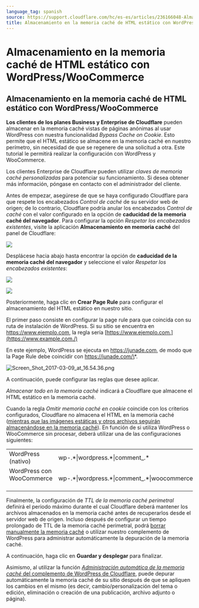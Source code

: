 ```yaml
---
language_tag: spanish
source: https://support.cloudflare.com/hc/es-es/articles/236166048-Almacenamiento-en-la-memoria-cach%C3%A9-de-HTML-est%C3%A1tico-con-WordPress-WooCommerce
title: Almacenamiento en la memoria caché de HTML estático con WordPressWooCommerce
---
```


# Almacenamiento en la memoria caché de HTML estático con WordPress/WooCommerce

## Almacenamiento en la memoria caché de HTML estático con WordPress/WooCommerce

**Los clientes de los planes Business y Enterprise de Cloudflare** pueden almacenar en la memoria caché vistas de páginas anónimas al usar WordPress con nuestra funcionalidad _Bypass Cache on Cookie_. Esto permite que el HTML estático se almacene en la memoria caché en nuestro perímetro, sin necesidad de que se regenere de una solicitud a otra. Este tutorial le permitirá realizar la configuración con WordPress y WooCommerce. 

Los clientes Enterprise de Cloudflare pueden utilizar _claves de memoria caché personalizadas_ para potenciar su funcionamiento. Si desea obtener más información, póngase en contacto con el administrador del cliente.

Antes de empezar, asegúrese de que se haya configurado Cloudflare para que respete los encabezados _Control de caché_ de su servidor web de origen; de lo contrario, Cloudflare podría anular los encabezados _Control de caché_ con el valor configurado en la opción de **caducidad de la memoria caché del navegador**. Para configurar la opción _Respetar los encabezados existentes_, visite la aplicación **Almacenamiento en memoria caché** del panel de Cloudflare:

![](/support/static/Screen_Shot_2016-12-21_at_01.58.16.png)

Desplácese hacia abajo hasta encontrar la opción de **caducidad de la memoria caché del navegador** y seleccione el valor _Respetar los encabezados existentes_:

![](/support/static/Screen_Shot_2016-12-20_at_23.22.51.png)


![](/support/static/VFGgnIk.png)

Posteriormente, haga clic en **Crear Page Rule** para configurar el almacenamiento del HTML estático en nuestro sitio.

El primer paso consiste en configurar la page rule para que coincida con su ruta de instalación de WordPress. Si su sitio se encuentra en https://www.ejemplo.com, la regla sería [https://www.ejemplo.com.](https://www.example.com./)

En este ejemplo, WordPress se ejecuta en https://junade.com, de modo que la Page Rule debe coincidir con https://junade.com/\*.

![Screen_Shot_2017-03-09_at_16.54.36.png](/support/static/Screen_Shot_2017-03-09_at_16.54.36.png)

A continuación, puede configurar las reglas que desee aplicar.

_Almacenar todo en la memoria caché_ indicará a Cloudflare que almacene el HTML estático en la memoria caché.

Cuando la regla _Omitir memoria caché en cookie_ coincide con los criterios configurados, Cloudflare no almacena el HTML en la memoria caché ([mientras que las imágenes estáticas y otros archivos seguirán almacenándose en la memoria caché](https://support.cloudflare.com/hc/en-us/articles/200172516-Which-file-extensions-does-CloudFlare-cache-for-static-content-)). En función de si utiliza WordPress o WooCommerce sin procesar, deberá utilizar una de las configuraciones siguientes:

<table><tbody><tr><td>WordPress (nativo)</td><td>wp-.*|wordpress.*|comment_.*</td></tr><tr><td>WordPress con WooCommerce &nbsp; &nbsp;</td><td>wp-.*|wordpress.*|comment_.*|woocommerce_.*</td></tr></tbody></table>

Finalmente, la configuración de _TTL de la memoria caché perimetral_ definirá el periodo máximo durante el cual Cloudflare deberá mantener los archivos almacenados en la memoria caché antes de recuperarlos desde el servidor web de origen. Incluso después de configurar un tiempo prolongado de TTL de la memoria caché perimetral, podrá [borrar manualmente la memoria caché](https://support.cloudflare.com/hc/en-us/articles/200169246-How-do-I-purge-my-cache-) o utilizar nuestro complemento de WordPress para administrar automáticamente la depuración de la memoria caché.

A continuación, haga clic en **Guardar y desplegar** para finalizar.

Asimismo, al utilizar la función [_Administración automática de la memoria caché_ del complemento de WordPress de Cloudflare](https://support.cloudflare.com/hc/en-us/articles/115002708027-What-does-Automatic-Cache-Management-in-the-Cloudflare-Plugin-do-), puede depurar automáticamente la memoria caché de su sitio después de que se apliquen los cambios en el mismo (es decir, cambio/personalización del tema o edición, eliminación o creación de una publicación, archivo adjunto o página).
